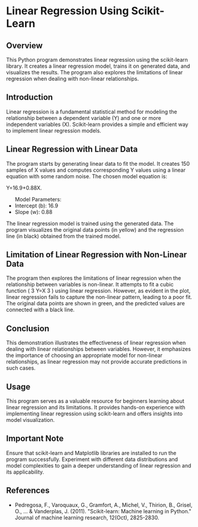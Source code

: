 <h1> Linear Regression Using Scikit-Learn </h1>

<h2> Overview </h2>
This Python program demonstrates linear regression using the scikit-learn library. It creates a linear regression model, trains it on generated data, and visualizes the results. The program also explores the limitations of linear regression when dealing with non-linear relationships.

<h2> Introduction </h2>
Linear regression is a fundamental statistical method for modeling the relationship between a dependent variable (Y) and one or more independent variables (X). Scikit-learn provides a simple and efficient way to implement linear regression models.

<h2> Linear Regression with Linear Data </h2>
The program starts by generating linear data to fit the model. It creates 150 samples of X values and computes corresponding Y values using a linear equation with some random noise. The chosen model equation is: 

Y=16.9+0.88X.

<ul> Model Parameters:
 
<li>Intercept (b): 16.9 </li>
<li> Slope (w): 0.88 </li>
 
</ul>
The linear regression model is trained using the generated data. The program visualizes the original data points (in yellow) and the regression line (in black) obtained from the trained model.

<h2> Limitation of Linear Regression with Non-Linear Data </h2>
The program then explores the limitations of linear regression when the relationship between variables is non-linear. It attempts to fit a cubic function (
3
Y=X 
3
 ) using linear regression. However, as evident in the plot, linear regression fails to capture the non-linear pattern, leading to a poor fit. The original data points are shown in green, and the predicted values are connected with a black line.

<h2>Conclusion </h2>
This demonstration illustrates the effectiveness of linear regression when dealing with linear relationships between variables. However, it emphasizes the importance of choosing an appropriate model for non-linear relationships, as linear regression may not provide accurate predictions in such cases.

<h2> Usage </h2>
This program serves as a valuable resource for beginners learning about linear regression and its limitations. It provides hands-on experience with implementing linear regression using scikit-learn and offers insights into model visualization.

<h2> Important Note </h2>
Ensure that scikit-learn and Matplotlib libraries are installed to run the program successfully. Experiment with different data distributions and model complexities to gain a deeper understanding of linear regression and its applicability.

<h2> References </h2>
<ul> 
<li> Pedregosa, F., Varoquaux, G., Gramfort, A., Michel, V., Thirion, B., Grisel, O., ... & Vanderplas, J. (2011). "Scikit-learn: Machine learning in Python." Journal of machine learning research, 12(Oct), 2825-2830.</li>
</ul>
